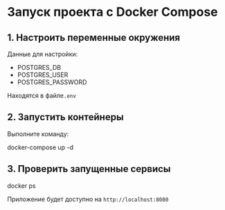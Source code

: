 # Запуск проекта с Docker Compose

## 1. Настроить переменные окружения
Данные для настройки:
- POSTGRES_DB
- POSTGRES_USER
- POSTGRES_PASSWORD

Находятся в файле`.env`
## 2. Запустить контейнеры
Выполните команду:

docker-compose up -d
## 3. Проверить запущенные сервисы
docker ps

Приложение будет доступно на `http://localhost:8080`